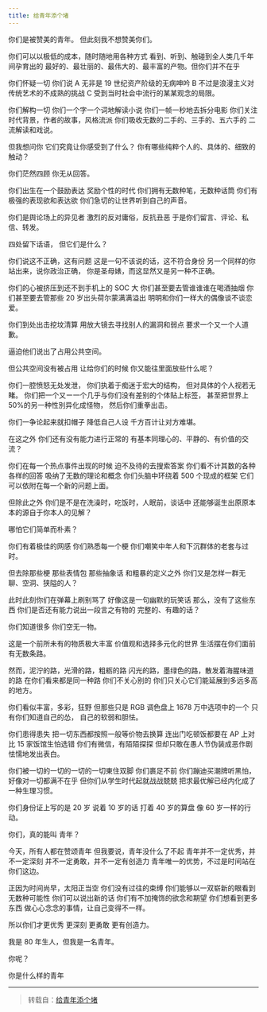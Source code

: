 ```yaml
---
title: 给青年添个堵
---
```


你们是被赞美的青年。
但此刻我不想赞美你们。

你们可以以极低的成本，随时随地用各种方式
看到、听到、触碰到全人类几千年间孕育出的
最好的、最壮丽的、最伟大的、最丰富的产物。但你们并不在乎

你们怀疑一切
你们说 A 无非是 19 世纪资产阶级的无病呻吟
B 不过是浪漫主义对传统艺术的不成熟的挑战
C 受到当时社会中流行的某某观念的局限。

你们解构一切
你们一个字一个词地解读小说
你们一帧一秒地去拆分电影
你们关注时代背景，作者的故事，风格流派
你们吸收无数的二手的、三手的、五六手的
二流解读和戏说。

但我想问你
它们究竟让你感受到了什么？
你有哪些纯粹个人的、具体的、细致的触动？

你们茫然四顾
你无从回答。

你们出生在一个鼓励表达
奖励个性的时代
你们拥有无数种笔，无数种话筒
你们有极强的表现欲和表达欲
你们急切的让世界听到自己的声音。

你们是舆论场上的异见者
激烈的反对庸俗，反抗丑恶
于是你们留言、评论、私信、转发。

四处留下话语，
但它们是什么？

你们说这不正确，这有问题
这是一句不该说的话，这不符合身份
另一个同样的你站出来，说你政治正确，
你是圣母婊，而这显然又是另一种不正确。

你们的心被挤压到还不到手机上的 SOC 大
你们甚至要去管谁谁谁在喝酒抽烟
你们甚至要去管那些 20 岁出头荷尔蒙满满溢出
明明和你们一样大的偶像谈不谈恋爱。

你们到处出击挖坟清算
用放大镜去寻找别人的漏洞和弱点
要求一个又一个人道歉。

逼迫他们说出了占用公共空间。

但公共空间没有被占用
让给你们的时候
你又能往里面放些什么呢？

你们一腔愤怒无处发泄，
你们执着于痴迷于宏大的结构，
但对具体的个人视若无睹。
你们把一个又ー一个几乎与你们没有差别的个体贴上标签，
甚至把世界上 50%的另一种性別异化成怪物，
然后你们重拳出击。

你们一争论起来就扣帽子
降低自己人设
千方百计让对方难堪。

在这之外
你们还有没有能力进行正常的
有基本同理心的、平静的、有价值的交流？

你们在每一个热点事件出现的时候
迫不及待的去搜索答案
你们看不计其数的各种各样的回答
吸纳了无数的理论和概念
你们头脑中环绕着 500 个现成的框架
它们可以依附在每一个新的问题上面。

但除此之外
你们是不是在洗澡时，吃饭时，人眠前，谈话中
还能够诞生出原原本本的源自于你本人的见解？

哪怕它们简单而朴素？

你们有着极佳的网感
你们熟悉每一个梗
你们嘲笑中年人和下沉群体的老套与过时。

但去除那些梗
那些表情包
那些抽象话
和粗暴的定义之外
你们又是怎样一群无聊、空洞、狭隘的人？

此时此刻你们在弹幕上刷别骂了
好像这是一句幽默的玩笑话
那么，没有了这些东西
你们是否还有能力说出一段言之有物的
完整的、有趣的话？

你们知道很多
你们空无一物。

这是一个前所未有的物质极大丰富
价值观和选择多元化的世界
生活摆在你们面前有无数条路。

然而，泥泞的路，光滑的路，粗粝的路
闪光的路，墨绿色的路，散发着海腥味道的路
在你们看来都是同一种路
你们不关心别的
你们只关心它们能延展到多远多高的地方。

你们看似丰富，多彩，狂野
但那些只是 RGB 调色盘上 1678 万中选项中的一个
只有你们知道自己的怂，
自己的软弱和胆怯。

你们患得患失
把一切东西都按照一般等价物去换算
连出门吃顿饭都要在 AP 上对比 15 家饭馆生怕选错
你们有微信，有陌陌探探
但却只敢在愚人节伪装成恶作剧怯懦地发出表白。

你们被一切的一切的一切的一切東住双脚
你们裹足不前
你们蹦迪买潮牌听黑怕，好像对一切都满不在乎
但你们从学生时代起就战战兢兢
把求最优解已经内化成了一种生理习惯。

你们身份证上写的是 20 岁
说着 10 岁的话
打着 40 岁的算盘
像 60 岁一样的行动。

你们，真的能叫
青年？

今天，所有人都在赞颂青年
但我要说，青年没什么了不起
青年并不一定优秀，并不一定深刻
并不一定勇敢，并不一定有创造力
青年唯一的优势，不过是时间站在你们这边。

正因为时间尚早，太阳正当空
你们没有过往的束缚
你们能够以一双崭新的眼看到无数种可能性
你们可以说出新的话
你们有不加掩饰的欲念和期望
你们想看到更多东西
做心心念念的事情，让自己变得不一样。

所以你们才更优秀
更深刻
更勇敢
更有创造力。

我是 80 年生人，但我是一名青年。

你呢？

你是什么样的青年

<hr>

> 转载自：[给青年添个堵](https://www.bilibili.com/video/BV1ay4y1p74L/?spm_id_from=333.337.search-card.all.click&vd_source=f586a917778900b8d78af386bcb873cb)

